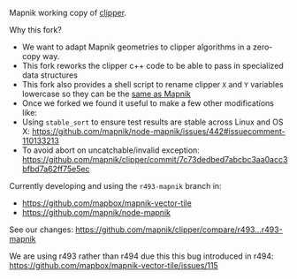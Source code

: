 Mapnik working copy of [clipper](http://sourceforge.net/projects/polyclipping/files/).

Why this fork?
 
  - We want to adapt Mapnik geometries to clipper algorithms in a zero-copy way.
   - This fork reworks the clipper c++ code to be able to pass in specialized data structures
   - This fork also provides a shell script to rename clipper `X` and `Y` variables lowercase so they can be the [same as Mapnik](https://github.com/mapnik/mapnik/blob/master/include/mapnik/geometry.hpp#L57-L58)
  - Once we forked we found it useful to make a few other modifications like:
   - Using `stable_sort` to ensure test results are stable across Linux and OS X: https://github.com/mapnik/node-mapnik/issues/442#issuecomment-110133213
   - To avoid abort on uncatchable/invalid exception: https://github.com/mapnik/clipper/commit/7c73dedbed7abcbc3aa0acc3bfbd7a62ff75e5ec
  
 Currently developing and using the `r493-mapnik` branch in:

   - https://github.com/mapbox/mapnik-vector-tile
   - https://github.com/mapnik/node-mapnik

See our changes: https://github.com/mapnik/clipper/compare/r493...r493-mapnik

We are using r493 rather than r494 due this this bug introduced in r494: https://github.com/mapbox/mapnik-vector-tile/issues/115


